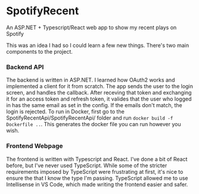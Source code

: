 # SpotifyRecent
An ASP.NET + Typescript/React web app to show my recent plays on Spotify

This was an idea I had so I could learn a few new things. There's two main components to the project.

### Backend API
The backend is written in ASP.NET. I learned how OAuth2 works and implemented a client for it from scratch. The app sends the user to the login screen, and handles the callback. After receving that token and exchanging it for an access token and refresh token, it valides that the user who logged in has the same email as set in the config. If the emails don't match, the login is rejected.
To run in Docker, first go to the SpotifyRecentApi/SpotifyRecentApi/ folder and run `docker build -f Dockerfile ..`. This generates the docker file you can run however you wish.

### Frontend Webpage
The frontend is written with Typescript and React. I've done a bit of React before, but I've never used TypeScript. While some of the stricter requirements imposed by TypeScript were frustrating at first, it's nice to ensure the that I know the type I'm passing. TypeScript allowed me to use Intellisense in VS Code, which made writing the frontend easier and safer.
